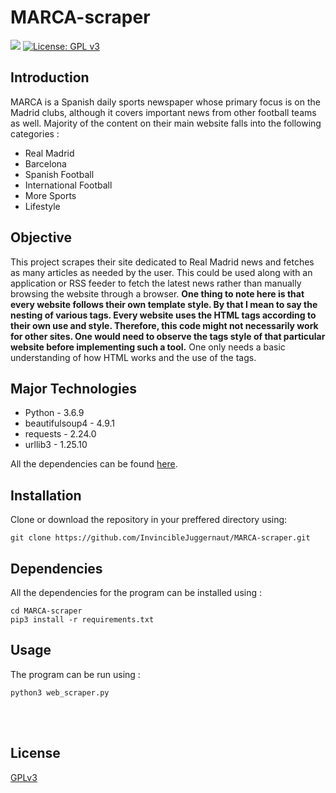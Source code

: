# MARCA-scraper

[![](https://img.shields.io/badge/MADE%20WITH%20-Python-blueviolet)](https://www.python.org)
[![License: GPL v3](https://img.shields.io/badge/License-GPLv3-brightgreen.svg)](https://www.gnu.org/licenses/gpl-3.0)

<h2>Introduction</h2>
MARCA is a Spanish daily sports newspaper whose primary focus is on the Madrid clubs, although it covers important news from other football teams as well. 
Majority of the content on their main website falls into the following categories :
<ul style="disc">
  <li>Real Madrid</li>
  <li>Barcelona</li>
  <li>Spanish Football</li>
  <li>International Football</li>
  <li>More Sports</li>
  <li>Lifestyle</li>
  </ul>
  
<h2>Objective</h2>  
This project scrapes their site dedicated to Real Madrid news and fetches as many articles as needed by the user. This could be used along with an application or RSS feeder to fetch the latest news rather than manually browsing the website through a browser.
<b>One thing to note here is that every website follows their own template style. By that I mean to say the nesting of various tags. Every website uses the HTML tags according to their own use and style. Therefore, this code might not necessarily work for other sites. One would need to observe the tags style of that particular website before implementing such a tool.</b> One only needs a basic understanding of how HTML works and the use of the tags.

<h2>Major Technologies</h2>
<ul type="disc">
  <li>Python - 3.6.9</li>
  <li>beautifulsoup4 - 4.9.1</li>
  <li>requests - 2.24.0</li>
  <li>urllib3 - 1.25.10</li>
</ul>
<p>All the dependencies can be found <a href="requirements.txt">here</a>.</p>

<h2>Installation</h2>
<p>Clone or download the repository in your preffered directory using:</p>
  
```
git clone https://github.com/InvincibleJuggernaut/MARCA-scraper.git
```
<h2>Dependencies</h2>

<p>All the dependencies for the program can be installed using :</p>

```
cd MARCA-scraper
pip3 install -r requirements.txt
```
<h2>Usage</h2>
<p> The program can be run using :</p>
  
```
python3 web_scraper.py
```
<br>
<br>

<h2>License</h2>
<p><a href="LICENSE">GPLv3</a></p>
